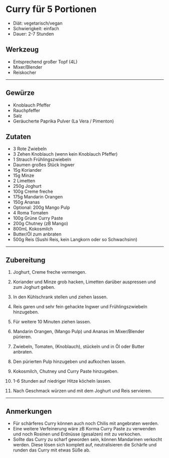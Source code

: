 Curry für 5 Portionen
=====================

* Diät: vegetarisch/vegan
* Schwierigkeit: einfach
* Dauer: 2-7 Stunden

Werkzeug
--------

* Entsprechend großer Topf (4L)
* Mixer/Blender
* Reiskocher

***

Gewürze
-------

* Knoblauch Pfeffer
* Rauchpfeffer
* Salz
* Geräucherte Paprika Pulver (La Vera / Pimenton)

Zutaten
-------

* 3 Rote Zwiebeln
* 3 Zehen Knoblauch (wenn kein Knoblauch Pfeffer)
* 1 Strauch Frühlingszwiebeln
* Daumen großes Stück Ingwer
* 15g Koriander
* 15g Minze
* 2 Limetten
* 250g Joghurt
* 100g Creme freche
* 175g Mandarin Orangen
* 150g Ananas
* Optional: 200g Mango Pulp
* 4 Roma Tomaten
* 100g Grüne Curry Paste
* 200g Chutney (zB Mango)
* 800mL Kokosmilch
* Butter/Öl zum anbraten
* 500g Reis (Sushi Reis, kein Langkorn oder so Schwachsinn)

***

Zubereitung
-----------

1. Joghurt, Creme freche vermengen.
2. Koriander und Minze grob hacken, Limetten darüber auspressen und zum Joghurt geben.
3. In den Kühlschrank stellen und ziehen lassen.


1. Reis garen und sehr fein gehackte Ingwer und Frühlingszwiebeln hinzugeben.
2. Für weitere 10 Minuten ziehen lassen.


1. Mandarin Orangen, (Mango Pulp) und Ananas im Mixer/Blender pürieren. 


1. Zwiebeln, Tomaten, (Knoblauch), stückeln und in Öl oder Butter anbraten.
2. Den pürierten Pulp hinzugeben und aufkochen lassen.
3. Kokosmilch, Chutney und Curry Paste hinzugeben.
4. 1-6 Stunden auf niedriger Hitze köcheln lassen.
5. Nach Geschmack würzen und mit dem Joghurt und Reis servieren.

***

Anmerkungen
-----------

* Für schärferes Curry können auch noch Chilis mit angebraten werden.
* Eine weitere Verfeinerung wäre zB Korma Curry Paste zu verwenden und noch Rosinen und Erdnüsse (gesalzen) mit zu verkochen.
* Sollte das Curry zu scharf geworden sein, können Mandarinen verkocht werden. Diese lösen sich komplett auf, neutralisieren die Schärfe und runden das Curry mit etwas Süße ab.
